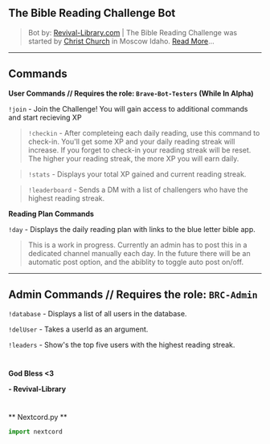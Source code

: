 The Bible Reading Challenge Bot
---

>Bot by: [Revival-Library.com](https://revival-library.com) | The Bible Reading Challenge was started by [Christ Church](https://biblereading.christkirk.com/) in Moscow Idaho.
[Read More](https://revival-library.com/bible-reading-challenge)...

---
Commands
---
**User Commands // Requires the role: `Brave-Bot-Testers` (While In Alpha)**

`!join` - Join the Challenge! You will gain access to additional commands and start recieving XP
>`!checkin` - After completeing each daily reading, use this command to check-in. You'll get some XP and your daily reading streak will increase. If you forget to check-in your reading streak will be reset. The higher your reading streak, the more XP you will earn daily.

>`!stats` - Displays your total XP gained and current reading streak.

>`!leaderboard` - Sends a DM with a list of challengers who have the highest reading streak.

**Reading Plan Commands**

`!day` - Displays the daily reading plan with links to the blue letter bible app.
> This is a work in progress. Currently an admin has to post this in a dedicated channel manually each day. In the future there will be an automatic post option, and the abiblity to toggle auto post on/off.


---
Admin Commands // Requires the role: `BRC-Admin`
---

`!database` - Displays a list of all users in the database.

`!delUser` - Takes a userId as an argument.

`!leaders` - Show's the top five users with the highest reading streak.

#
**God Bless <3**
 
**- Revival-Library**

#

** Nextcord.py **
```python
import nextcord
```